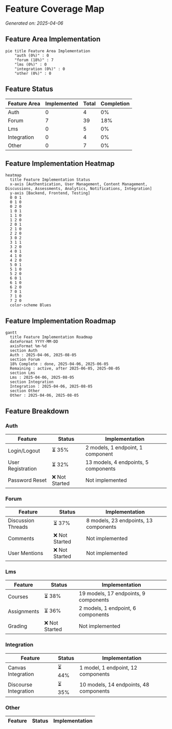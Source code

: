 # Feature Coverage Map

_Generated on: 2025-04-06_

## Feature Area Implementation

```mermaid
pie title Feature Area Implementation
    "auth (0%)" : 0
    "forum (18%)" : 7
    "lms (0%)" : 0
    "integration (0%)" : 0
    "other (0%)" : 0
```

## Feature Status

| Feature Area | Implemented | Total | Completion |
|--------------|-------------|-------|------------|
| Auth | 0 | 4 | 0% |
| Forum | 7 | 39 | 18% |
| Lms | 0 | 5 | 0% |
| Integration | 0 | 4 | 0% |
| Other | 0 | 7 | 0% |

## Feature Implementation Heatmap

```mermaid
heatmap
  title Feature Implementation Status
  x-axis [Authentication, User Management, Content Management, Discussions, Assessments, Analytics, Notifications, Integration]
  y-axis [Backend, Frontend, Testing]
  0 0 1
  0 1 0
  0 2 0
  1 0 1
  1 1 0
  1 2 0
  2 0 1
  2 1 0
  2 2 0
  3 0 2
  3 1 1
  3 2 0
  4 0 1
  4 1 0
  4 2 0
  5 0 1
  5 1 0
  5 2 0
  6 0 1
  6 1 0
  6 2 0
  7 0 1
  7 1 0
  7 2 0
  color-scheme Blues
```

## Feature Implementation Roadmap

```mermaid
gantt
  title Feature Implementation Roadmap
  dateFormat YYYY-MM-DD
  axisFormat %m-%d
  section Auth
  Auth : 2025-04-06, 2025-08-05
  section Forum
  18% Complete : done, 2025-04-06, 2025-06-05
  Remaining : active, after 2025-06-05, 2025-08-05
  section Lms
  Lms : 2025-04-06, 2025-08-05
  section Integration
  Integration : 2025-04-06, 2025-08-05
  section Other
  Other : 2025-04-06, 2025-08-05
```

## Feature Breakdown

### Auth

| Feature | Status | Implementation |
|---------|--------|----------------|
| Login/Logout | ⏳ 35% | 2 models, 1 endpoint, 1 component |
| User Registration | ⏳ 32% | 13 models, 4 endpoints, 5 components |
| Password Reset | ❌ Not Started | Not implemented |

### Forum

| Feature | Status | Implementation |
|---------|--------|----------------|
| Discussion Threads | ⏳ 37% | 8 models, 23 endpoints, 13 components |
| Comments | ❌ Not Started | Not implemented |
| User Mentions | ❌ Not Started | Not implemented |

### Lms

| Feature | Status | Implementation |
|---------|--------|----------------|
| Courses | ⏳ 38% | 19 models, 17 endpoints, 9 components |
| Assignments | ⏳ 36% | 2 models, 1 endpoint, 6 components |
| Grading | ❌ Not Started | Not implemented |

### Integration

| Feature | Status | Implementation |
|---------|--------|----------------|
| Canvas Integration | ⏳ 44% | 1 model, 1 endpoint, 12 components |
| Discourse Integration | ⏳ 35% | 10 models, 14 endpoints, 48 components |

### Other

| Feature | Status | Implementation |
|---------|--------|----------------|

